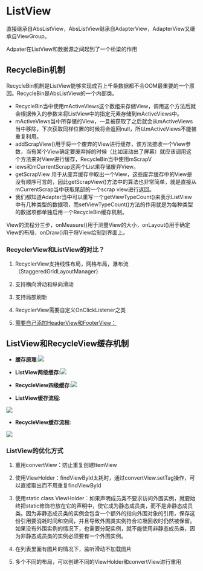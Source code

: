 # ListView

直接继承自AbsListView，AbsListView继承自AdapterView，AdapterView又继承自ViewGroup。

Adpater在ListView和数据源之间起到了一个桥梁的作用

## RecycleBin机制

RecycleBin机制是ListView能够实现成百上千条数据都不会OOM最重要的一个原因。RecycleBin是AbsListView的一个内部类。

* RecycleBin当中使用mActiveViews这个数组来存储View，调用这个方法后就会根据传入的参数来将ListView中的指定元素存储到mActiveViews中。
* mActiveViews当中所存储的View，一旦被获取了之后就会从mActiveViews当中移除，下次获取同样位置的时候将会返回null，所以mActiveViews不能被重复利用。
* addScrapView\(\)用于将一个废弃的View进行缓存，该方法接收一个View参数，当有某个View确定要废弃掉的时候（比如滚动出了屏幕）就应该调用这个方法来对View进行缓存，RecycleBin当中使用mScrapV
* iews和mCurrentScrap这两个List来存储废弃View。
* getScrapView 用于从废弃缓存中取出一个View，这些废弃缓存中的View是没有顺序可言的，因此getScrapView\(\)方法中的算法也非常简单，就是直接从mCurrentScrap当中获取尾部的一个scrap view进行返回。
* 我们都知道Adapter当中可以重写一个getViewTypeCount\(\)来表示ListView中有几种类型的数据项，而setViewTypeCount\(\)方法的作用就是为每种类型的数据项都单独启用一个RecycleBin缓存机制。

View的流程分三步，onMeasure\(\)用于测量View的大小，onLayout\(\)用于确定View的布局，onDraw\(\)用于将View绘制到界面上。

### RecyclerView和ListView的对比？

1. RecyclerView支持线性布局，网格布局，瀑布流（StaggeredGridLayoutManager）

2. 支持横向滑动和纵向滑动

3. 支持局部刷新

4. RecyclerView需要自定义OnClickListener之类

5. [需要自己添加HeaderView和FooterView：](http://blog.csdn.net/lmj623565791/article/details/51854533)

## ListView和RecycleView缓存机制

* **缓存原理**:![](http://oa5504rxk.bkt.clouddn.com/week18_listview/1.png)

* **ListView两级缓存**:![](http://oa5504rxk.bkt.clouddn.com/week18_listview/2.png)

* **RecycleView四级缓存**:![](http://oa5504rxk.bkt.clouddn.com/week18_listview/3.jpg)

* **ListView缓存流程**:

![](http://oa5504rxk.bkt.clouddn.com/week18_listview/4.jpg)

* **RecycleView缓存流程**:

![](http://oa5504rxk.bkt.clouddn.com/week18_listview/5.jpg)

### ListView的优化方式

1. 重用convertView：防止重复创建ItemView

2. 使用ViewHolder：findViewById太耗时，通过convertView.setTag操作，可以直接取出而不用重复findViewById

3. 使用static class ViewHolder：如果声明成员类不要求访问外围实例，就要始终把static修饰符放在它的声明中，使它成为静态成员类，而不是非静态成员类。因为非静态成员类的实例会包含一个额外的指向外围对象的引用，保存这份引用要消耗时间和空间，并且导致外围类实例符合垃圾回收时仍然被保留。如果没有外围实例的情况下，也需要分配实例，就不能使用非静态成员类，因为非静态成员类的实例必须要有一个外围实例。

4. 在列表里面有图片的情况下，监听滑动不加载图片

5. 多个不同的布局，可以创建不同的ViewHolder和convertView进行重用



